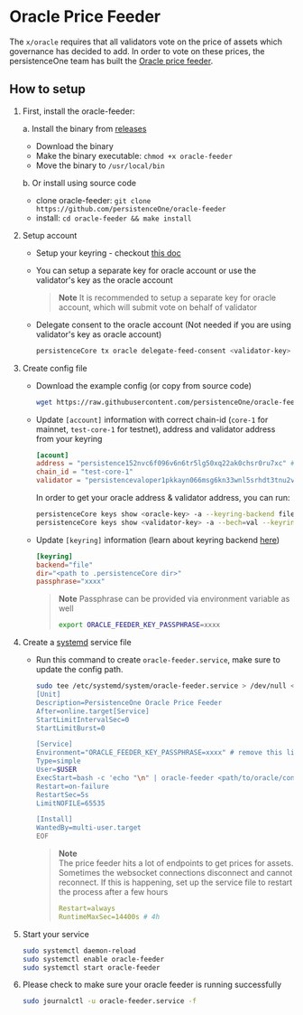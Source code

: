 # Oracle Price Feeder

The `x/oracle` requires that all validators vote on the price of assets which governance has decided to add. In order to vote on these prices, the persistenceOne team has built the [Oracle price feeder](https://github.com/persistenceOne/oracle-feeder).

## How to setup

1. First, install the oracle-feeder:

    a. Install the binary from [releases](https://github.com/persistenceOne/oracle-feeder/releases)
    - Download the binary
    - Make the binary executable: `chmod +x oracle-feeder`
    - Move the binary to `/usr/local/bin`

    b. Or install using source code
    - clone oracle-feeder: `git clone https://github.com/persistenceOne/oracle-feeder`
    - install: `cd oracle-feeder && make install`

1. Setup account

    - Setup your keyring - checkout [this doc](https://docs.cosmos.network/v0.46/run-node/keyring.html)
    - You can setup a separate key for oracle account or use the validator's key as the oracle account

        > **Note**
        > It is recommended to setup a separate key for oracle account, which will submit vote on behalf of validator

    - Delegate consent to the oracle account (Not needed if you are using validator's key as oracle account)

        ```sh
        persistenceCore tx oracle delegate-feed-consent <validator-key> $(persistenceCore keys show <oracle-key> -a --keyring-backend file) --keyring-backend file
        ```

1. Create config file

    - Download the example config (or copy from source code)

        ```sh
        wget https://raw.githubusercontent.com/persistenceOne/oracle-feeder/main/price-feeder.example.toml
        ```

    - Update `[account]` information with correct chain-id (`core-1` for mainnet, `test-core-1` for testnet), address and validator address from your keyring

        ```toml
        [acount]
        address = "persistence152nvc6f096v6n6tr5lg50xq22ak0chsr0ru7xc" # oracle account address
        chain_id = "test-core-1"
        validator = "persistencevaloper1pkkayn066msg6kn33wnl5srhdt3tnu2v94kvz9"
        ```

        In order to get your oracle address & validator address, you can run:

        ```sh
        persistenceCore keys show <oracle-key> -a --keyring-backend file
        persistenceCore keys show <validator-key> -a --bech=val --keyring-backend file
        ```

    - Update `[keyring]` information (learn about keyring backend [here](https://docs.cosmos.network/v0.46/run-node/keyring.html))

        ```toml
        [keyring]
        backend="file"
        dir="<path to .persistenceCore dir>"
        passphrase="xxxx"
        ```

        > **Note**
        > Passphrase can be provided via environment variable as well
        >
        > ```sh
        > export ORACLE_FEEDER_KEY_PASSPHRASE=xxxx
        > ```

1. Create a [systemd](https://systemd.io/) service file

    - Run this command to create `oracle-feeder.service`, make sure to update the config path.

        ```sh
        sudo tee /etc/systemd/system/oracle-feeder.service > /dev/null <<EOF
        [Unit]
        Description=PersistenceOne Oracle Price Feeder
        After=online.target[Service]
        StartLimitIntervalSec=0
        StartLimitBurst=0

        [Service]
        Environment="ORACLE_FEEDER_KEY_PASSPHRASE=xxxx" # remove this line, if not using env variable
        Type=simple
        User=$USER
        ExecStart=bash -c 'echo "\n" | oracle-feeder <path/to/oracle/config.toml> --log-level debug'
        Restart=on-failure
        RestartSec=5s
        LimitNOFILE=65535

        [Install]
        WantedBy=multi-user.target
        EOF
        ```

        > **Note**  
        > The price feeder hits a lot of endpoints to get prices for assets. Sometimes the websocket connections disconnect and cannot reconnect. If this is happening, set up the service file to restart the process after a few hours
        >
        > ```yaml
        > Restart=always
        > RuntimeMaxSec=14400s # 4h
        > ```

1. Start your service

    ```sh
    sudo systemctl daemon-reload
    sudo systemctl enable oracle-feeder
    sudo systemctl start oracle-feeder
    ```

1. Please check to make sure your oracle feeder is running successfully

    ```sh
    sudo journalctl -u oracle-feeder.service -f
    ```
